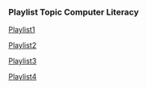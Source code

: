 ### Playlist Topic Computer Literacy
[Playlist1](https://www.youtube.com/watch?v=FOEZKGi7J50&list=PL1D7E935205D396C6)

[Playlist2](https://www.youtube.com/watch?v=qGDkhGV0cNQ&list=PL922CA988BD2E7C1E)

[Playlist3](https://www.youtube.com/watch?v=hghHsAwTSoU&list=PL6EA9D61CD0883ECC)

[Playlist4](https://www.youtube.com/watch?v=xABhlr_1nSc&list=PLA81AF45BBA0C1736)
